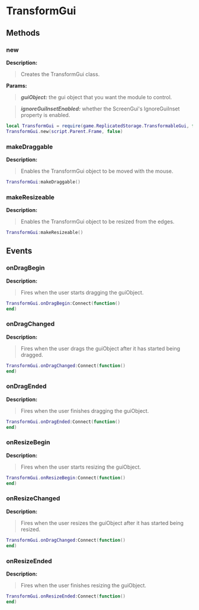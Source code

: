 # TransformGui
## Methods
### new
**Description:**

> Creates the TransformGui class.

**Params:**

> ***guiObject:*** the gui object that you want the module to control.

> ***ignoreGuiInsetEnabled:*** whether the ScreenGui's IgnoreGuiInset property is enabled.

```lua
local TransformGui = require(game.ReplicatedStorage.TransformableGui, false)
TransformGui.new(script.Parent.Frame, false)
```


### makeDraggable

**Description:**

> Enables the TransformGui object to be moved with the mouse.

```lua
TransformGui:makeDraggable()
```


### makeResizeable

**Description:**

> Enables the TransformGui object to be resized from the edges.

```lua
TransformGui:makeResizeable()
```

## Events
### onDragBegin
**Description:**

> Fires when the user starts dragging the guiObject.

```lua
TransformGui.onDragBegin:Connect(function()
end)
```

### onDragChanged
**Description:**

> Fires when the user drags the guiObject after it has started being dragged.

```lua
TransformGui.onDragChanged:Connect(function()
end)
```

### onDragEnded
**Description:**

> Fires when the user finishes dragging the guiObject.

```lua
TransformGui.onDragEnded:Connect(function()
end)
```

### onResizeBegin
**Description:**

> Fires when the user starts resizing the guiObject.

```lua
TransformGui.onResizeBegin:Connect(function()
end)
```

### onResizeChanged
**Description:**

> Fires when the user resizes the guiObject after it has started being resized.

```lua
TransformGui.onDragChanged:Connect(function()
end)
```

### onResizeEnded
**Description:**

> Fires when the user finishes resizing the guiObject.

```lua
TransformGui.onResizeEnded:Connect(function()
end)
```